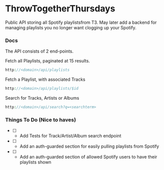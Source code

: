 # ThrowTogetherThursdays
Public API storing all Spotify playlistsfrom T3. May later add a backend for managing playlists you no longer want clogging up your Spotify.

### Docs
The API consists of 2 end-points.

Fetch all Playlists, paginated at 15 results.

```php
http://<domain>/api/playlists
```

Fetch a Playlist, with associated Tracks
```php
http://<domain>/api/playlists/$id
```

Search for Tracks, Artists or Albums
```php
http://<domain>/api/search?q=<searchterm>
```

### Things To Do (Nice to haves)
- [ ] - Add Tests for Track/Artist/Album search endpoint
- [ ] - Add an auth-guarded section for easily pulling playlists from Spotify
- [ ] - Add an auth-guarded section of allowed Spotify users to have their playlists shown
